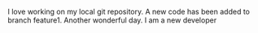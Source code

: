 I love working on my local git repository.
A new code has been added to branch feature1.
Another wonderful day.
I am a new developer